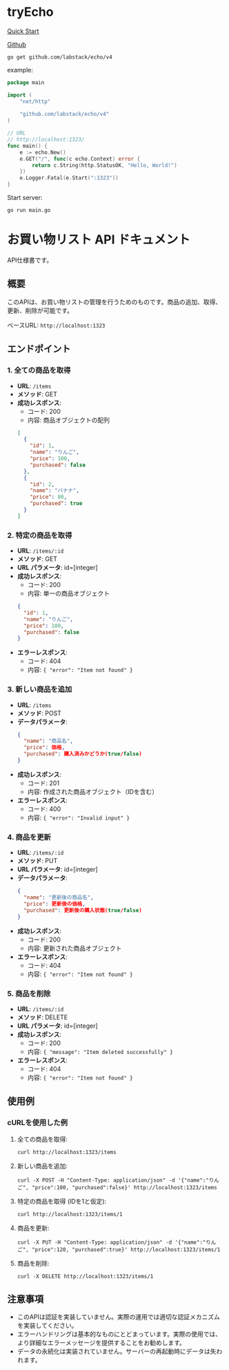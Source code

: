 # tryEcho

[Quick Start](https://echo.labstack.com/docs/quick-start)

[Github](https://github.com/orechen422dazo/tryEcho)

```shell
go get github.com/labstack/echo/v4
```

example:
```go
package main

import (
	"net/http"
	
	"github.com/labstack/echo/v4"
)

// URL
// http://localhost:1323/
func main() {
	e := echo.New()
	e.GET("/", func(c echo.Context) error {
		return c.String(http.StatusOK, "Hello, World!")
	})
	e.Logger.Fatal(e.Start(":1323"))
}
```

Start server:
```shell
go run main.go
```

# お買い物リスト API ドキュメント
API仕様書です。

## 概要
このAPIは、お買い物リストの管理を行うためのものです。商品の追加、取得、更新、削除が可能です。

ベースURL: `http://localhost:1323`

## エンドポイント

### 1. 全ての商品を取得

- **URL**: `/items`
- **メソッド**: GET
- **成功レスポンス**:
    - コード: 200
    - 内容: 商品オブジェクトの配列
  ```json
  [
    {
      "id": 1,
      "name": "りんご",
      "price": 100,
      "purchased": false
    },
    {
      "id": 2,
      "name": "バナナ",
      "price": 80,
      "purchased": true
    }
  ]
  ```

### 2. 特定の商品を取得

- **URL**: `/items/:id`
- **メソッド**: GET
- **URL パラメータ**: id=[integer]
- **成功レスポンス**:
    - コード: 200
    - 内容: 単一の商品オブジェクト
  ```json
  {
    "id": 1,
    "name": "りんご",
    "price": 100,
    "purchased": false
  }
  ```
- **エラーレスポンス**:
    - コード: 404
    - 内容: `{ "error": "Item not found" }`

### 3. 新しい商品を追加

- **URL**: `/items`
- **メソッド**: POST
- **データパラメータ**:
  ```json
  {
    "name": "商品名",
    "price": 価格,
    "purchased": 購入済みかどうか(true/false)
  }
  ```
- **成功レスポンス**:
    - コード: 201
    - 内容: 作成された商品オブジェクト（IDを含む）
- **エラーレスポンス**:
    - コード: 400
    - 内容: `{ "error": "Invalid input" }`

### 4. 商品を更新

- **URL**: `/items/:id`
- **メソッド**: PUT
- **URL パラメータ**: id=[integer]
- **データパラメータ**:
  ```json
  {
    "name": "更新後の商品名",
    "price": 更新後の価格,
    "purchased": 更新後の購入状態(true/false)
  }
  ```
- **成功レスポンス**:
    - コード: 200
    - 内容: 更新された商品オブジェクト
- **エラーレスポンス**:
    - コード: 404
    - 内容: `{ "error": "Item not found" }`

### 5. 商品を削除

- **URL**: `/items/:id`
- **メソッド**: DELETE
- **URL パラメータ**: id=[integer]
- **成功レスポンス**:
    - コード: 200
    - 内容: `{ "message": "Item deleted successfully" }`
- **エラーレスポンス**:
    - コード: 404
    - 内容: `{ "error": "Item not found" }`

## 使用例

### cURLを使用した例

1. 全ての商品を取得:
   ```
   curl http://localhost:1323/items
   ```

2. 新しい商品を追加:
   ```
   curl -X POST -H "Content-Type: application/json" -d '{"name":"りんご", "price":100, "purchased":false}' http://localhost:1323/items
   ```

3. 特定の商品を取得 (IDを1と仮定):
   ```
   curl http://localhost:1323/items/1
   ```

4. 商品を更新:
   ```
   curl -X PUT -H "Content-Type: application/json" -d '{"name":"りんご", "price":120, "purchased":true}' http://localhost:1323/items/1
   ```

5. 商品を削除:
   ```
   curl -X DELETE http://localhost:1323/items/1
   ```

## 注意事項
- このAPIは認証を実装していません。実際の運用では適切な認証メカニズムを実装してください。
- エラーハンドリングは基本的なものにとどまっています。実際の使用では、より詳細なエラーメッセージを提供することをお勧めします。
- データの永続化は実装されていません。サーバーの再起動時にデータは失われます。